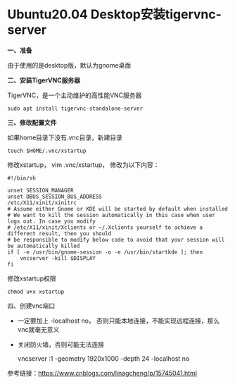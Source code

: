 # Ubuntu20.04 Desktop安装tigervnc-server #

**一、准备**

由于使用的是desktop版，默认为gnome桌面

 

**二、安装TigerVNC服务器**

TigerVNC，是一个主动维护的高性能VNC服务器

	sudo apt install tigervnc-standalone-server
 

**三、修改配置文件**

如果home目录下没有.vnc目录，新建目录

	touch $HOME/.vnc/xstartup

修改xstartup， vim .vnc/xstartup， 修改为以下内容：

```
#!/bin/sh

unset SESSION_MANAGER
unset DBUS_SESSION_BUS_ADDRESS
/etc/X11/xinit/xinitrc
# Assume either Gnome or KDE will be started by default when installed
# We want to kill the session automatically in this case when user logs out. In case you modify
# /etc/X11/xinit/Xclients or ~/.Xclients yourself to achieve a different result, then you should
# be responsible to modify below code to avoid that your session will be automatically killed
if [ -e /usr/bin/gnome-session -o -e /usr/bin/startkde ]; then
    vncserver -kill $DISPLAY
fi
```

修改xstartup权限

	chmod u+x xstartup
 

四、创建vnc端口

- 一定要加上 -localhost no， 否则只能本地连接，不能实现远程连接，那么vnc就毫无意义
- 关闭防火墙，否则可能无法连接

	vncserver :1  -geometry 1920x1000  -depth 24 -localhost no

参考链接：https://www.cnblogs.com/linagcheng/p/15745041.html